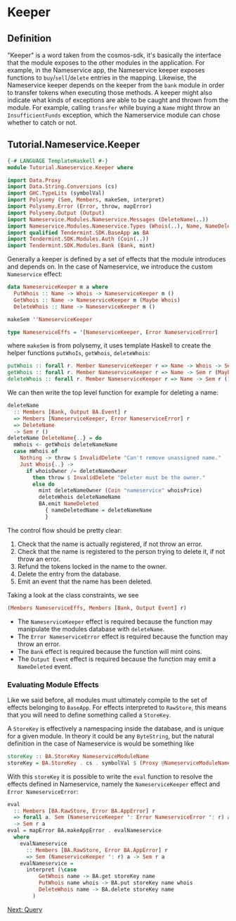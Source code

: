 # Keeper

## Definition

"Keeper" is a word taken from the cosmos-sdk, it's basically the interface that the module exposes to the other modules in the application. For example, in the Nameservice app, the Nameservice keeper exposes functions to `buy`/`sell`/`delete` entries in the mapping. Likewise, the Nameservice keeper depends on the keeper from the `bank` module in order to transfer tokens when executing those methods. A keeper might also indicate what kinds of exceptions are able to be caught and thrown from the module. For example, calling `transfer` while buying a `Name` might throw an `InsufficientFunds` exception, which the Namerservice module can chose whether to catch or not.

## Tutorial.Nameservice.Keeper

~~~ haskell
{-# LANGUAGE TemplateHaskell #-}
module Tutorial.Nameservice.Keeper where

import Data.Proxy
import Data.String.Conversions (cs)
import GHC.TypeLits (symbolVal)
import Polysemy (Sem, Members, makeSem, interpret)
import Polysemy.Error (Error, throw, mapError)
import Polysemy.Output (Output)
import Nameservice.Modules.Nameservice.Messages (DeleteName(..))
import Nameservice.Modules.Nameservice.Types (Whois(..), Name, NameDeleted(..), NameserviceModuleName, NameserviceError(..))
import qualified Tendermint.SDK.BaseApp as BA
import Tendermint.SDK.Modules.Auth (Coin(..))
import Tendermint.SDK.Modules.Bank (Bank, mint)
~~~

Generally a keeper is defined by a set of effects that the module introduces and depends on. In the case of Nameservice, we introduce the custom `Nameservice` effect:


~~~ haskell
data NameserviceKeeper m a where
  PutWhois :: Name -> Whois -> NameserviceKeeper m ()
  GetWhois :: Name -> NameserviceKeeper m (Maybe Whois)
  DeleteWhois :: Name -> NameserviceKeeper m ()

makeSem ''NameserviceKeeper

type NameserviceEffs = '[NameserviceKeeper, Error NameserviceError]
~~~

where `makeSem` is from polysemy, it uses template Haskell to create the helper functions `putWhoIs`, `getWhois`, `deleteWhois`:

~~~ haskell ignore
putWhois :: forall r. Member NameserviceKeeper r => Name -> Whois -> Sem r ()
getWhois :: forall r. Member NameserviceKeeper r => Name -> Sem r (Maybe Whois)
deleteWhois :: forall r. Member NameserviceKeeper r => Name -> Sem r ()
~~~

We can then write the top level function for example for deleting a name:

~~~ haskell
deleteName
  :: Members [Bank, Output BA.Event] r
  => Members [NameserviceKeeper, Error NameserviceError] r
  => DeleteName
  -> Sem r ()
deleteName DeleteName{..} = do
  mWhois <- getWhois deleteNameName
  case mWhois of
    Nothing -> throw $ InvalidDelete "Can't remove unassigned name."
    Just Whois{..} ->
      if whoisOwner /= deleteNameOwner
        then throw $ InvalidDelete "Deleter must be the owner."
        else do
          mint deleteNameOwner (Coin "nameservice" whoisPrice)
          deleteWhois deleteNameName
          BA.emit NameDeleted
            { nameDeletedName = deleteNameName
            }
~~~

The control flow should be pretty clear:
1. Check that the name is actually registered, if not throw an error.
2. Check that the name is registered to the person trying to delete it, if not throw an error.
3. Refund the tokens locked in the name to the owner.
4. Delete the entry from the database.
5. Emit an event that the name has been deleted.

Taking a look at the class constraints, we see

~~~ haskell ignore
(Members NameserviceEffs, Members [Bank, Output Event] r)
~~~

- The `NameserviceKeeper` effect is required because the function may manipulate the modules database with `deleteName`.
- The `Error NameserviceError` effect is required because the function may throw an error.
- The `Bank` effect is required because the function will mint coins.
- The `Output Event` effect is required because the function may emit a `NameDeleted` event.

### Evaluating Module Effects

Like we said before, all modules must ultimately compile to the set of effects belonging to `BaseApp`. For effects interpreted to `RawStore`, this means that you will need to define something called a `StoreKey`.


A `StoreKey` is effectively a namespacing inside the database, and is unique for a given module. In theory it could be any `ByteString`, but the natural definition in the case of Nameservice is would be something like

~~~ haskell
storeKey :: BA.StoreKey NameserviceModuleName
storeKey = BA.StoreKey . cs . symbolVal $ (Proxy @NameserviceModuleName)
~~~

With this `storeKey` it is possible to write the `eval` function to resolve the effects defined in Nameservice, namely the `NameserviceKeeper` effect and `Error NameserviceError`:

~~~ haskell
eval
  :: Members [BA.RawStore, Error BA.AppError] r
  => forall a. Sem (NameserviceKeeper ': Error NameserviceError ': r) a
  -> Sem r a
eval = mapError BA.makeAppError . evalNameservice
  where
    evalNameservice
      :: Members [BA.RawStore, Error BA.AppError] r
      => Sem (NameserviceKeeper ': r) a -> Sem r a
    evalNameservice =
      interpret (\case
          GetWhois name -> BA.get storeKey name
          PutWhois name whois -> BA.put storeKey name whois
          DeleteWhois name -> BA.delete storeKey name
        )
~~~

[Next: Query](Query.md)
